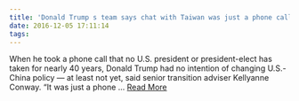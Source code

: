 ```yaml
---
title: 'Donald Trump s team says chat with Taiwan was just a phone call '
date: 2016-12-05 17:11:14
tags:
---
```

When he took a phone call that no U.S. president or president-elect has taken for nearly 40 years, Donald Trump had no intention of changing U.S.-China policy — at least not yet, said senior transition adviser Kellyanne Conway. “It was just a phone ...
[Read More](https://www.washingtonpost.com/news/the-fix/wp/2016/12/04/donald-trumps-team-says-chat-with-taiwan-was-just-a-phone-call/)